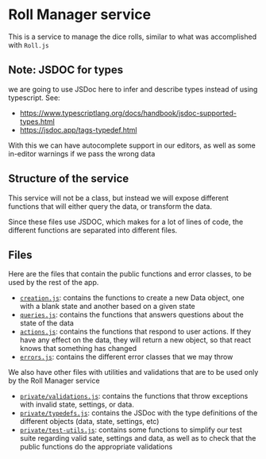# Roll Manager service

This is a service to manage the dice rolls, similar to what was accomplished with `Roll.js`

## Note: JSDOC for types

we are going to use JSDoc here to infer and describe types instead of using typescript. See:
- <https://www.typescriptlang.org/docs/handbook/jsdoc-supported-types.html>
- <https://jsdoc.app/tags-typedef.html>

With this we can have autocomplete support in our editors, as well as some in-editor warnings if we pass the wrong data

## Structure of the service

This service will not be a class, but instead we will expose different functions that will either query the data, or transform the data.

Since these files use JSDOC, which makes for a lot of lines of code, the different functions are separated into different files.

## Files

Here are the files that contain the public functions and error classes, to be used by the rest of the app. 

- [`creation.js`](./creation.js): contains the functions to create a new Data object, one with a blank state and another based on a given state
- [`queries.js`](./queries.js): contains the functions that answers questions about the state of the data
- [`actions.js`](./actions.js): contains the functions that respond to user actions. If they have any effect on the data, they will return a new object, so that react knows that something has changed
- [`errors.js`](./errors.js): contains the different error classes that we may throw

We also have other files with utilities and validations that are to be used only by the Roll Manager service

- [`private/validations.js`](private/validations.js): contains the functions that throw exceptions with invalid state, settings, or data.
- [`private/typedefs.js`](private/typedefs.js): contains the JSDoc with the type definitions of the different objects (data, state, settings, etc)
- [`private/test-utils.js`](private/test-utils.js): contains some functions to simplify our test suite regarding valid sate, settings and data, as well as to check that the public functions do the appropriate validations
